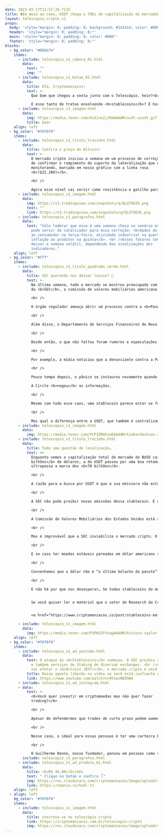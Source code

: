 ```yaml
---
date: 2023-02-17T11:57:28.713Z
title: 💲Em meio ao caos, USDT chega a 70bi de capitalização de mercado💲
layout: telescopio_cripto_v1
props:
  body: 'style="margin: 0; padding: 0; background: #141414; color: #000"'
  header: 'style="margin: 0; padding: 0;"'
  main: 'style="margin: 0; padding: 0; color: #000"'
  footer: 'style="margin: 0; padding: 0;"'
blocks:
  - bg_color: "#00bb7e"
    items:
      - include: telescopio_v1_cabeca_01.html
        data:
          text: ""
          img: ""
      - include: telescopio_v1_balao_01.html
        data:
          title: Olá, Criptomaníacos!
          text: >-
            Que bom que chegou a sexta junto com o Telescópio, hein?<br />

            E esse tanto de tretas envolvendo <b>stablecoins</b>? É hora de falarmos do contexto e dar uma passada na <b>USDT</b>! Vamos lá?
      - include: telescopio_v1_imagem.html
        data:
          img: https://media.tenor.com/AiXJuo2jJ6kAAAAM/usdt-xusdt.gif
          title: bear
    align: left
  - bg_color: "#f0f0f0"
    items:
      - include: telescopio_v1_titulo_tracinho.html
        data:
          title: Confira o preço do Bitcoin!
          text: >-
            O mercado cripto iniciou a semana em um processo de correção, depois
            de confirmar o rompimento do suporte da lateralização que estávamos
            monitorando, marcado em nosso gráfico com a linha rosa
            <b>($22.200)</b>.   

            <br />

            Agora esse nível vai servir como resistência e gatilho para entender se é ou não o fim da correção do Bitcoin, sendo que enquanto tal rompimento não acontecer, podemos esperar uma correção do Bitcoin nos suportes marcados em amarelo, entre <b>$21.500, $20.500 e $19.300</b>.
      - include: telescopio_v1_imagem.html
        data:
          img: https://s3.tradingview.com/snapshots/q/QLU7OEd5.png
          text: ""
          link: https://s3.tradingview.com/snapshots/q/QLU7OEd5.png
      - include: telescopio_v1_paragrafos.html
        data:
          text: "Vale lembrar que essa é uma semana cheia no cenário macroeconômico, o que
            pode servir de catalisador para essa correção: <b>dados de inflação
            ao consumidor na terça-feira, atividade industrial na quarta e
            inflação ao produtor na quinta</b>. <br />Esses fatores tendem a
            deixar a semana volátil, dependendo das sinalizações dos
            indicadores."
    align: left
  - bg_color: "#fff"
    items:
      - include: telescopio_v1_titulo_quadrado_verde.html
        data:
          title: SEC querendo nos deixar loucos? 🤪
          text: >-
            Na última semana, todo o mercado se mostrou preocupado com as ações
            da <b>SEC</b>, a comissão de valores mobiliários americana. 

            <br />

            O órgão regulador ameaça abrir um processo contra a <b>Paxos</b>, emissora do token <b>BUSD</b>, alegando que ele se trata de um ativo mobiliário.

            <br />

            Além disso, o Departamento de Serviços Financeiros de Nova York (NYDFS) ordenou que a Paxos parasse de emitir a stablecoin. 

            <br />

            Desde então, o que não faltou foram rumores e especulações vindo de todas as partes.

            <br />

            Por exemplo, a mídia noticiou que a denunciante contra a Paxos e o BUSD era a <b>Circle</b>, empresa que emite uma stablecoin concorrente, a <b>USDC</b>.

            <br />

            Pouco tempo depois, o pânico se instaurou novamente quando o boato de que a própria Circle também foi notificada pela SEC sobre uma possível investigação.<br />

            A Circle <b>negou</b> as informações.

            <br />

            Mesmo com todo esse caos, uma stablecoin parece estar se fortalecendo com tudo isso: a <b>USDT</b>.

            <br />

            Mas qual a diferença entre a USDT, que também é centralizada e emitida pela empresa Tether, para a BUSD e USDC?
      - include: telescopio_v1_imagem.html
        data:
          img: https://media.tenor.com/VCP3ZMUSseEAAAAM/kimkardashian-realityshow.gif
      - include: telescopio_v1_titulo_tracinho.html
        data:
          title: Tudo uma questão de localização…
          text: >+
            Enquanto vemos a capitalização total de mercado do BUSD cair <b>2,5
            bilhões</b> de dólares, a do USDT passou por uma boa retomada e já
            ultrapassa a marca dos <b>70 bilhões</b>.

            <br />

            A razão para a busca por USDT é que a sua emissora não está em solo americano. A Tether é propriedade da <b>iFinex</b>, com sede em <b>Hong Kong</b>, que também é proprietária da exchange de criptomoedas Bitfinex.

            <br />

            A SEC não pode proibir novas emissões dessa stablecoin. É claro que, ainda assim, a SEC pode criar ações para <b>coibir</b> o uso em território americano. Mas o cenário para o USDT ficou bem mais tranquilo do que para seus concorrentes.

            <br />

            A Comissão de Valores Mobiliários dos Estados Unidos está atuando a todo vapor no mercado de criptomoedas, o que pode ser uma <b>preparação para uma tentativa mais ampla de regulamentação do setor</b>.

            <br />

            Mas é improvável que a SEC inviabilize o mercado cripto. O que deve acontecer é que as emissoras de stablecoin irão procurar <b>outros países</b> mais receptivos aos ativos digitais. 

            <br />

            E se caso ter moedas estáveis pareadas em dólar americano sempre for uma dor de cabeça, basta criarmos opções com <b>outras moedas</b> ou mesmo incentivar o uso de stablecoins pareadas em <b>ouro ou outros metais preciosos</b>.

            <br />

            Convenhamos que o dólar não é “a última bolacha do pacote”... 

            <br />

            E não há por que nos desesperar… Se todas stablecoins do mundo se forem, tenho extrema confiança que o <b>Bitcoin</b> vai estar de braços abertos para receber quem quiser uma forma de dinheiro inteligente e descentralizado.


            Se você quiser ler o material que o setor de Research da Criptomaníacos escreveu sobre toda a situação envolvendo as stablecoins, basta acessar:


            <a href="https://www.criptomaniacos.io/post/stablecoins-em-perigo-o-que-os-investidores-precisam-saber-sobre-o-ataque-dos-eua"> Stablecoins em perigo: o que os investidores precisam saber sobre o ataque dos EUA </a>

      - include: telescopio_v1_imagem.html
        data:
          img: https://media.tenor.com/P3FKUIFvhagAAAAM/bitcoin-saylor-grabbing-bitcoin.gif
    align: left
  - bg_color: "#f0f0f0"
    items:
      - include: telescopio_v1_ad_youtube.html
        data:
          text: O ataque às <b>Stablecoins</b> começou. A SEC proibiu a BinanceUSD (BUSD)
            e também serviços de Staking de diversas exchanges. <br />Como isso
            vai afetar o <b>Bitcoin (BTC)</b>, o mercado cripto e você?
          title: Deixa aquele likezão no vídeo se você está confiante no BTC!
          link: https://www.youtube.com/watch?v=9Y1wsNQ95W4
      - include: telescopio_v1_ad_instagram.html
      - data:
          text: >-
            <b>Você quer investir em criptomoedas mas não quer fazer
            trading?</b>

            <br />

            Apesar de defendermos que trades de curto prazo podem aumentar sua rentabilidade, entendemos que nem todo mundo tem o tempo disponível pra operar.

            <br />

            Nesse caso, o ideal para essas pessoas é ter uma carteira bem fundamentada para o longo prazo, cujo objetivo seja acumular Bitcoins.

            <br />

            O Guilherme Rennó, nosso fundador, pensou em pessoas como você e decidiu criar a Carteira HODL, voltada para quem quer dar o primeiro passo no mercado cripto sem se preocupar em operar todo dia.
        include: telescopio_v1_paragrafos.html
      - include: telescopio_v1_ad_produto_01.html
        data:
          title: <b>R$ 49,00</b>/mês
          text: " Clique no botão e confira 👇"
          img: https://res.cloudinary.com/criptomaniacos/image/upload/v1661372975/telescopio/produtos/logo_carteira_hodl_mhzjq6.png
          link: https://cmania.co/hodl-tc
    align: left
  - align: left
    bg_color: "#f0f0f0"
    items:
      - include: telescopio_v1_imagem.html
        data:
          title: inscreva-se no telescópio cripto
          link: https://criptomaniacos.com.br/telescopio-cripto
          img: https://res.cloudinary.com/criptomaniacos/image/upload/v1662133224/telescopio/inscreva-se-telescopio.png
---
```

